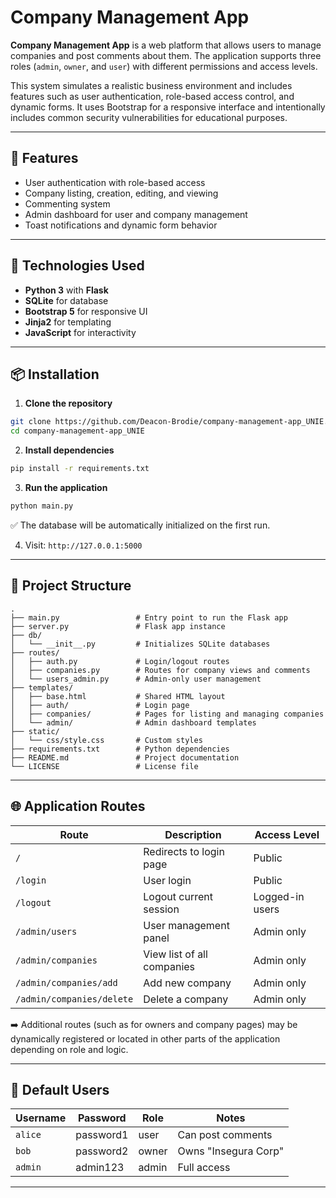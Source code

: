 
# Company Management App

**Company Management App** is a web platform that allows users to manage companies and post comments about them. The application supports three roles (`admin`, `owner`, and `user`) with different permissions and access levels.

This system simulates a realistic business environment and includes features such as user authentication, role-based access control, and dynamic forms. It uses Bootstrap for a responsive interface and intentionally includes common security vulnerabilities for educational purposes.

---

## 🚀 Features

- User authentication with role-based access
- Company listing, creation, editing, and viewing
- Commenting system
- Admin dashboard for user and company management
- Toast notifications and dynamic form behavior

---

## 🧱 Technologies Used

- **Python 3** with **Flask**
- **SQLite** for database
- **Bootstrap 5** for responsive UI
- **Jinja2** for templating
- **JavaScript** for interactivity

---

## 📦 Installation

1. **Clone the repository**

```bash
git clone https://github.com/Deacon-Brodie/company-management-app_UNIE.git
cd company-management-app_UNIE
```

2. **Install dependencies**

```bash
pip install -r requirements.txt
```

3. **Run the application**

```bash
python main.py
```

✅ The database will be automatically initialized on the first run.

4. Visit: `http://127.0.0.1:5000`

---

## 📂 Project Structure

```
.
├── main.py                 # Entry point to run the Flask app
├── server.py               # Flask app instance
├── db/
│   └── __init__.py         # Initializes SQLite databases
├── routes/
│   ├── auth.py             # Login/logout routes
│   ├── companies.py        # Routes for company views and comments
│   └── users_admin.py      # Admin-only user management
├── templates/
│   ├── base.html           # Shared HTML layout
│   ├── auth/               # Login page
│   ├── companies/          # Pages for listing and managing companies
│   └── admin/              # Admin dashboard templates
├── static/
│   └── css/style.css       # Custom styles
├── requirements.txt        # Python dependencies
├── README.md               # Project documentation
└── LICENSE                 # License file
```

---

## 🌐 Application Routes

| Route                    | Description                             | Access Level           |
|--------------------------|-----------------------------------------|------------------------|
| `/`                      | Redirects to login page                 | Public                 |
| `/login`                 | User login                              | Public                 |
| `/logout`                | Logout current session                  | Logged-in users        |
| `/admin/users`           | User management panel                   | Admin only             |
| `/admin/companies`       | View list of all companies              | Admin only             |
| `/admin/companies/add`   | Add new company                         | Admin only             |
| `/admin/companies/delete`| Delete a company                        | Admin only             |

➡️ Additional routes (such as for owners and company pages) may be dynamically registered or located in other parts of the application depending on role and logic.

---

## 🧪 Default Users

| Username | Password   | Role   | Notes                      |
|----------|------------|--------|----------------------------|
| `alice`  | password1  | user   | Can post comments          |
| `bob`    | password2  | owner  | Owns "Insegura Corp"       |
| `admin`  | admin123   | admin  | Full access                |

---

